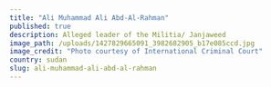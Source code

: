 ```yaml
---
title: "Ali Muhammad Ali Abd-Al-Rahman"
published: true
description: Alleged leader of the Militia/ Janjaweed
image_path: /uploads/1427829665091_3982682905_b17e085ccd.jpg
image_credit: "Photo courtesy of International Criminal Court"
country: sudan
slug: ali-muhammad-ali-abd-al-rahman
---
```


